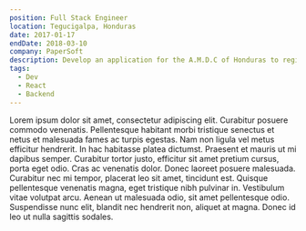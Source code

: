 ```yaml
---
position: Full Stack Engineer
location: Tegucigalpa, Honduras
date: 2017-01-17
endDate: 2018-03-10
company: PaperSoft
description: Develop an application for the A.M.D.C of Honduras to register more than 1,000 businesses related to hazardous waste. Thanks to this application, it was possible to analyze the information obtained and conclude that only 30% of the businesses made correct use of toxic waste....
tags:
  - Dev
  - React
  - Backend
---
```


Lorem ipsum dolor sit amet, consectetur adipiscing elit. Curabitur posuere commodo venenatis. Pellentesque habitant morbi tristique senectus et netus et malesuada fames ac turpis egestas. Nam non ligula vel metus efficitur hendrerit. In hac habitasse platea dictumst. Praesent et mauris ut mi dapibus semper. Curabitur tortor justo, efficitur sit amet pretium cursus, porta eget odio. Cras ac venenatis dolor. Donec laoreet posuere malesuada. Curabitur nec mi tempor, placerat leo sit amet, tincidunt est. Quisque pellentesque venenatis magna, eget tristique nibh pulvinar in. Vestibulum vitae volutpat arcu. Aenean ut malesuada odio, sit amet pellentesque odio. Suspendisse nunc elit, blandit nec hendrerit non, aliquet at magna. Donec id leo ut nulla sagittis sodales.